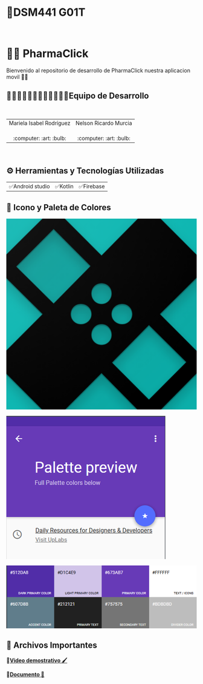 # 📱DSM441 G01T

<br>

# 🔴🔵 PharmaClick
Bienvenido al repositorio de desarrollo de PharmaClick nuestra aplicacion movil 👋🏻
<br>
   
<h2>👨🏻‍💻👨🏻‍💻👨🏻‍💻👩🏻‍💻Equipo de Desarrollo </h2>
<div style={padding: 10px}>
  <table style={margin: 0 auto}>
  <tr align="center">
    <td>Mariela Isabel Rodríguez</td>
    <td>Nelson Ricardo Murcia</td>
  </tr>
    <tr align="center">
    <td><br> :computer: :art: :bulb:</td>
    <td><br> :computer: :art: :bulb:</td>
  </tr>
</table>
</div>
<br>

## ⚙️ Herramientas y Tecnologías Utilizadas
<table>

  <tr align="center">
    <td>✅Android studio </td>
    <td>✅Kotlin</td>
    <td>✅Firebase</td>

  </tr>
</table>

## 🎨 Icono y Paleta de Colores

![Icono](app/src/main/ic_launcher-playstore.png)

![Icono](app/src/main/Paleta_de-Colores.png)

![Icono](app/src/main/Paleta_de-Colores2.png)

## 📝 Archivos Importantes

🔴[**Video demostrativo 🖌**](https://youtu.be/s2rVodVVbYM)<br>

🔵[**Documento 📗**](https://drive.google.com/file/d/1DjV9jbOujvsPmF8GS8eXV9bqUgtG6Glz/view?usp=drivesdk)
